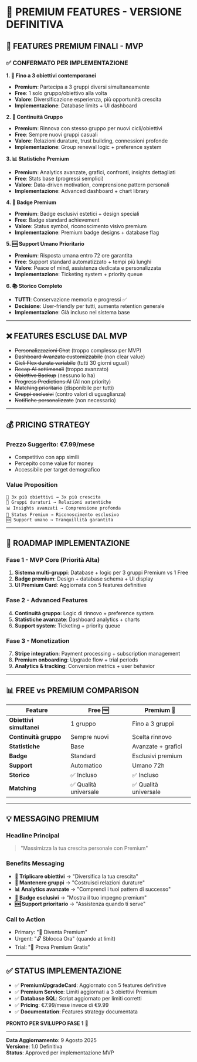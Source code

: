 # 💎 PREMIUM FEATURES - VERSIONE DEFINITIVA

## 🎯 **FEATURES PREMIUM FINALI - MVP**

### **✅ CONFERMATO PER IMPLEMENTAZIONE**

**1. 🎯 Fino a 3 obiettivi contemporanei**
- **Premium**: Partecipa a 3 gruppi diversi simultaneamente
- **Free**: 1 solo gruppo/obiettivo alla volta
- **Valore**: Diversificazione esperienza, più opportunità crescita
- **Implementazione**: Database limits + UI dashboard

**2. 🔄 Continuità Gruppo** 
- **Premium**: Rinnova con stesso gruppo per nuovi cicli/obiettivi
- **Free**: Sempre nuovi gruppi casuali
- **Valore**: Relazioni durature, trust building, connessioni profonde
- **Implementazione**: Group renewal logic + preference system

**3. 📊 Statistiche Premium**
- **Premium**: Analytics avanzate, grafici, confronti, insights dettagliati
- **Free**: Stats base (progressi semplici)
- **Valore**: Data-driven motivation, comprensione pattern personali
- **Implementazione**: Advanced dashboard + chart library

**4. 💎 Badge Premium**
- **Premium**: Badge esclusivi estetici + design speciali
- **Free**: Badge standard achievement
- **Valore**: Status symbol, riconoscimento visivo premium
- **Implementazione**: Premium badge designs + database flag

**5. 🆘 Support Umano Prioritario**
- **Premium**: Risposta umana entro 72 ore garantita
- **Free**: Support standard automatizzato + tempi più lunghi
- **Valore**: Peace of mind, assistenza dedicata e personalizzata
- **Implementazione**: Ticketing system + priority queue

**6. 📚 Storico Completo**
- **TUTTI**: Conservazione memoria e progressi ✅
- **Decisione**: User-friendly per tutti, aumenta retention generale
- **Implementazione**: Già incluso nel sistema base

---

## ❌ **FEATURES ESCLUSE DAL MVP**

- ~~Personalizzazioni Chat~~ (troppo complesso per MVP)
- ~~Dashboard Avanzata customizzabile~~ (non clear value)
- ~~Cicli Flex durata variabile~~ (tutti 30 giorni uguali)
- ~~Recap AI settimanali~~ (troppo avanzato)
- ~~Obiettivo Backup~~ (nessuno lo ha)
- ~~Progress Predictions AI~~ (AI non priority)
- ~~Matching prioritario~~ (disponibile per tutti)
- ~~Gruppi esclusivi~~ (contro valori di uguaglianza)
- ~~Notifiche personalizzate~~ (non necessario)

---

## 💰 **PRICING STRATEGY**

### **Prezzo Suggerito**: €7.99/mese
- Competitivo con app simili
- Percepito come value for money
- Accessibile per target demografico

### **Value Proposition**
```
🎯 3x più obiettivi → 3x più crescita
🔄 Gruppi duraturi → Relazioni autentiche  
📊 Insights avanzati → Comprensione profonda
💎 Status Premium → Riconoscimento esclusivo
🆘 Support umano → Tranquillità garantita
```

---

## 🚀 **ROADMAP IMPLEMENTAZIONE**

### **Fase 1 - MVP Core (Priorità Alta)**
1. **Sistema multi-gruppi**: Database + logic per 3 gruppi Premium vs 1 Free
2. **Badge premium**: Design + database schema + UI display
3. **UI Premium Card**: Aggiornata con 5 features definitive

### **Fase 2 - Advanced Features**
4. **Continuità gruppo**: Logic di rinnovo + preference system
5. **Statistiche avanzate**: Dashboard analytics + charts
6. **Support system**: Ticketing + priority queue

### **Fase 3 - Monetization**
7. **Stripe integration**: Payment processing + subscription management
8. **Premium onboarding**: Upgrade flow + trial periods
9. **Analytics & tracking**: Conversion metrics + user behavior

---

## 📊 **FREE vs PREMIUM COMPARISON**

| Feature | Free 🆓 | Premium 💎 |
|---------|---------|-------------|
| **Obiettivi simultanei** | 1 gruppo | Fino a 3 gruppi |
| **Continuità gruppo** | Sempre nuovi | Scelta rinnovo |
| **Statistiche** | Base | Avanzate + grafici |
| **Badge** | Standard | Esclusivi premium |
| **Support** | Automatico | Umano 72h |
| **Storico** | ✅ Incluso | ✅ Incluso |
| **Matching** | ✅ Qualità universale | ✅ Qualità universale |

---

## 💡 **MESSAGING PREMIUM**

### **Headline Principal**
> "Massimizza la tua crescita personale con Premium"

### **Benefits Messaging**
- **🎯 Triplicare obiettivi** → "Diversifica la tua crescita"
- **🔄 Mantenere gruppi** → "Costruisci relazioni durature"  
- **📊 Analytics avanzate** → "Comprendi i tuoi pattern di successo"
- **💎 Badge esclusivi** → "Mostra il tuo impegno premium"
- **🆘 Support prioritario** → "Assistenza quando ti serve"

### **Call to Action**
- Primary: "💎 Diventa Premium"
- Urgent: "🔓 Sblocca Ora" (quando at limit)
- Trial: "🎯 Prova Premium Gratis"

---

## ✅ **STATUS IMPLEMENTAZIONE**

- ✅ **PremiumUpgradeCard**: Aggiornato con 5 features definitive
- ✅ **Premium Service**: Limiti aggiornati a 3 obiettivi Premium
- ✅ **Database SQL**: Script aggiornato per limiti corretti
- ✅ **Pricing**: €7.99/mese invece di €9.99
- ✅ **Documentation**: Features strategy documentata

**PRONTO PER SVILUPPO FASE 1** 🚀

---

**Data Aggiornamento**: 9 Agosto 2025  
**Versione**: 1.0 Definitiva  
**Status**: Approved per implementazione MVP
